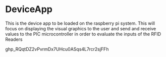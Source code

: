 # DeviceApp
This is the device app to be loaded on the raspberry pi system. This will focus on displaying the visual graphics to the user and send and receive values to the PIC microcontroller in order to evaluate the inputs of the RFID Readers


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
